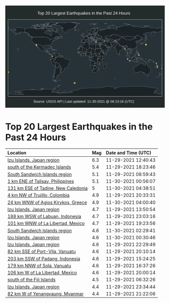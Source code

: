 ![Map](./map.png)

# Top 20 Largest Earthquakes in the Past 24 Hours

| Location | Mag | Date and Time (UTC) |
|:---|:---|:---|
| [Izu Islands, Japan region](https://earthquake.usgs.gov/earthquakes/eventpage/us7000fxyq) | 6.3 | 11-29-2021 12:40:43 |
| [south of the Kermadec Islands](https://earthquake.usgs.gov/earthquakes/eventpage/us6000g7p3) | 5.4 | 11-29-2021 18:23:46 |
| [South Sandwich Islands region](https://earthquake.usgs.gov/earthquakes/eventpage/us7000fxxu) | 5.1 | 11-29-2021 08:59:43 |
| [1 km ENE of Talisay, Philippines](https://earthquake.usgs.gov/earthquakes/eventpage/us6000g7s9) | 5.1 | 11-30-2021 00:56:07 |
| [131 km ESE of Tadine, New Caledonia](https://earthquake.usgs.gov/earthquakes/eventpage/us6000g7th) | 5 | 11-30-2021 04:38:51 |
| [4 km NW of Trujillo, Colombia](https://earthquake.usgs.gov/earthquakes/eventpage/us6000g7q7) | 4.9 | 11-29-2021 20:33:31 |
| [24 km WNW of Agios Kirykos, Greece](https://earthquake.usgs.gov/earthquakes/eventpage/us6000g7ta) | 4.9 | 11-30-2021 04:00:40 |
| [Izu Islands, Japan region](https://earthquake.usgs.gov/earthquakes/eventpage/us7000fxzi) | 4.7 | 11-29-2021 13:50:54 |
| [188 km WSW of Labuan, Indonesia](https://earthquake.usgs.gov/earthquakes/eventpage/us6000g7rp) | 4.7 | 11-29-2021 23:03:16 |
| [101 km WNW of La Libertad, Mexico](https://earthquake.usgs.gov/earthquakes/eventpage/us6000g7pp) | 4.7 | 11-29-2021 19:23:56 |
| [South Sandwich Islands region](https://earthquake.usgs.gov/earthquakes/eventpage/us6000g7su) | 4.6 | 11-30-2021 02:29:41 |
| [Izu Islands, Japan region](https://earthquake.usgs.gov/earthquakes/eventpage/us6000g7sa) | 4.6 | 11-30-2021 00:30:46 |
| [Izu Islands, Japan region](https://earthquake.usgs.gov/earthquakes/eventpage/us6000g7ri) | 4.6 | 11-29-2021 22:29:49 |
| [82 km SSE of Port-Vila, Vanuatu](https://earthquake.usgs.gov/earthquakes/eventpage/us6000g7q3) | 4.6 | 11-29-2021 20:10:14 |
| [203 km SSW of Padang, Indonesia](https://earthquake.usgs.gov/earthquakes/eventpage/us7000fxzv) | 4.6 | 11-29-2021 15:24:25 |
| [179 km NNW of Sola, Vanuatu](https://earthquake.usgs.gov/earthquakes/eventpage/us7000fy04) | 4.6 | 11-29-2021 16:37:26 |
| [106 km W of La Libertad, Mexico](https://earthquake.usgs.gov/earthquakes/eventpage/us6000g7q0) | 4.6 | 11-29-2021 20:00:14 |
| [south of the Fiji Islands](https://earthquake.usgs.gov/earthquakes/eventpage/us7000fxw8) | 4.5 | 11-29-2021 06:32:26 |
| [Izu Islands, Japan region](https://earthquake.usgs.gov/earthquakes/eventpage/us6000g7s1) | 4.4 | 11-29-2021 23:34:44 |
| [82 km W of Yenangyaung, Myanmar](https://earthquake.usgs.gov/earthquakes/eventpage/us6000g7qn) | 4.4 | 11-29-2021 21:22:06 |
